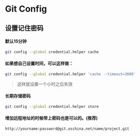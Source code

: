 # Git Config

## 设置记住密码

#### 默认15分钟

```bash
git config --global credential.helper cache
```

#### 如果想自己设置时间，可以这样做：

```bash
git config --global credential.helper 'cache --timeout=3600'
```

> 这样就设置一个小时之后失效

#### 长期存储密码

```bash
git config --global credential.helper store
```

#### 增加远程地址的时候带上密码也是可以的。(推荐)

```
http://yourname:password@git.oschina.net/name/project.git 
```